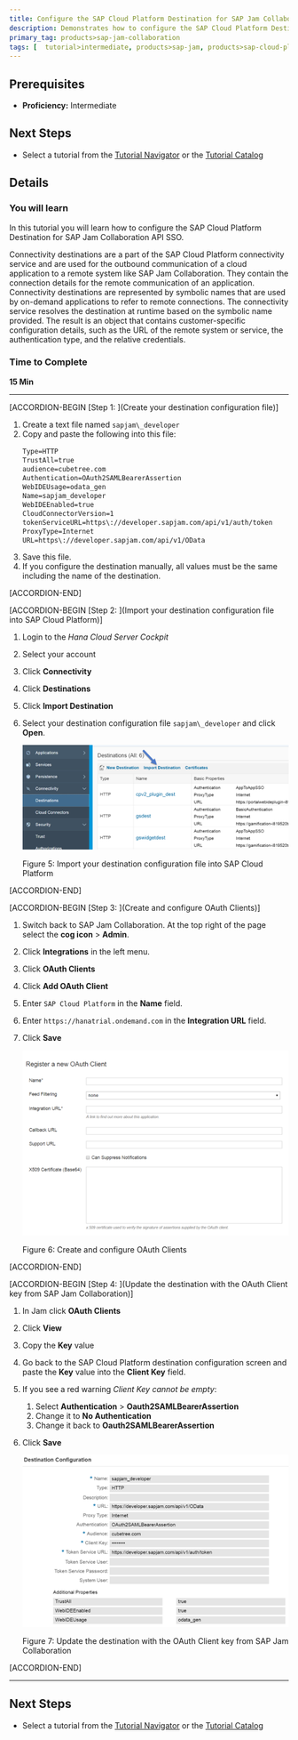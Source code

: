 ```yaml
---
title: Configure the SAP Cloud Platform Destination for SAP Jam Collaboration API SSO
description: Demonstrates how to configure the SAP Cloud Platform Destination for SAP Jam Collaboration API SSO
primary_tag: products>sap-jam-collaboration
tags: [  tutorial>intermediate, products>sap-jam, products>sap-cloud-platform, topic>cloud ]
---
```


## Prerequisites  
 - **Proficiency:** Intermediate

## Next Steps
- Select a tutorial from the [Tutorial Navigator](http://www.sap.com/developer/tutorial-navigator.html) or the [Tutorial Catalog](http://www.sap.com/developer/tutorials.html)

## Details
### You will learn  
In this tutorial you will learn how to configure the SAP Cloud Platform Destination for SAP Jam Collaboration API SSO.

Connectivity destinations are a part of the SAP Cloud Platform connectivity service and are used for the outbound communication of a cloud application to a remote system like SAP Jam Collaboration. They contain the connection details for the remote communication of an application. Connectivity destinations are represented by symbolic names that are used by on-demand applications to refer to remote connections. The connectivity service resolves the destination at runtime based on the symbolic name provided. The result is an object that contains customer-specific configuration details, such as the URL of the remote system or service, the authentication type, and the relative credentials.

### Time to Complete
**15 Min**

---

[ACCORDION-BEGIN [Step 1: ](Create your destination configuration file)]

1.  Create a text file named `sapjam\_developer`
2.  Copy and paste the following into this file:
    ```
    Type=HTTP
    TrustAll=true
    audience=cubetree.com
    Authentication=OAuth2SAMLBearerAssertion
    WebIDEUsage=odata_gen
    Name=sapjam_developer
    WebIDEEnabled=true
    CloudConnectorVersion=1
    tokenServiceURL=https\://developer.sapjam.com/api/v1/auth/token
    ProxyType=Internet
    URL=https\://developer.sapjam.com/api/v1/OData
    ```
3.  Save this file.
4.  If you configure the destination manually, all values must be the same including the name of the destination.


[ACCORDION-END]

[ACCORDION-BEGIN [Step 2: ](Import your destination configuration file into SAP Cloud Platform)]

1.  Login to the _Hana Cloud Server Cockpit_
2.  Select your account
3.  Click **Connectivity**
4.  Click **Destinations**
5.  Click **Import Destination**
6.  Select your destination configuration file `sapjam\_developer` and click **Open**.

    ![Import your destination configuration file into SAP Cloud Platform page](loio1b9a8792cf394a3fa84929b456d817ad_HiRes.png)

    Figure 5: Import your destination configuration file into SAP Cloud Platform


[ACCORDION-END]


[ACCORDION-BEGIN [Step 3: ](Create and configure OAuth Clients)]

1.  Switch back to SAP Jam Collaboration. At the top right of the page select the **cog icon** \> **Admin**.
2.  Click **Integrations** in the left menu.
3.  Click **OAuth Clients**
4.  Click **Add OAuth Client**
5.  Enter `SAP Cloud Platform` in the **Name** field.
6.  Enter `https://hanatrial.ondemand.com` in the **Integration URL** field.
7.  Click **Save**

    ![Create and configure OAuth Clients page](loio5f15c362378246388f758a54ad839bd8_HiRes.png)

    Figure 6: Create and configure OAuth Clients


[ACCORDION-END]

[ACCORDION-BEGIN [Step 4: ](Update the destination with the OAuth Client key from SAP Jam Collaboration)]

1.  In Jam click **OAuth Clients**
2.  Click **View**
3.  Copy the **Key** value
4.  Go back to the SAP Cloud Platform destination configuration screen and paste the **Key** value into the **Client Key** field.
5.  If you see a red warning _Client Key cannot be empty_:
    1.  Select **Authentication** \> **Oauth2SAMLBearerAssertion**
    2.  Change it to **No Authentication**
    3.  Change it back to **Oauth2SAMLBearerAssertion**
6.  Click **Save**

    ![Update the destination with the OAuth Client key from SAP Jam Collaboration page](loio87a9631e8f5644b9a1c274b773fd1af7_HiRes.png)

    Figure 7: Update the destination with the OAuth Client key from SAP Jam Collaboration


[ACCORDION-END]

---

## Next Steps
- Select a tutorial from the [Tutorial Navigator](http://www.sap.com/developer/tutorial-navigator.html) or the [Tutorial Catalog](http://www.sap.com/developer/tutorials.html)
